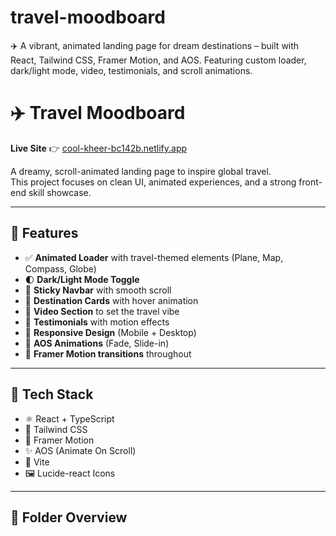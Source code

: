 # travel-moodboard
✈️ A vibrant, animated landing page for dream destinations – built with React, Tailwind CSS, Framer Motion, and AOS. Featuring custom loader, dark/light mode, video, testimonials, and scroll animations.
# ✈️ Travel Moodboard

**Live Site** 👉 [cool-kheer-bc142b.netlify.app](https://cool-kheer-bc142b.netlify.app)

A dreamy, scroll-animated landing page to inspire global travel.  
This project focuses on clean UI, animated experiences, and a strong front-end skill showcase.

---

## 🌟 Features

- ✅ **Animated Loader** with travel-themed elements (Plane, Map, Compass, Globe)
- 🌓 **Dark/Light Mode Toggle**
- 📍 **Sticky Navbar** with smooth scroll
- 📸 **Destination Cards** with hover animation
- 🎥 **Video Section** to set the travel vibe
- 💬 **Testimonials** with motion effects
- 🎯 **Responsive Design** (Mobile + Desktop)
- 🧠 **AOS Animations** (Fade, Slide-in)
- 🎨 **Framer Motion transitions** throughout

---

## 🧱 Tech Stack

- ⚛️ React + TypeScript
- 💨 Tailwind CSS
- 🎥 Framer Motion
- ✨ AOS (Animate On Scroll)
- 🎯 Vite
- 🖼️ Lucide-react Icons

---

## 📂 Folder Overview

